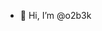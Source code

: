 - 👋 Hi, I’m @o2b3k

<!---
o2b3k/o2b3k is a ✨ special ✨ repository because its `README.md` (this file) appears on your GitHub profile.
You can click the Preview link to take a look at your changes.
--->
